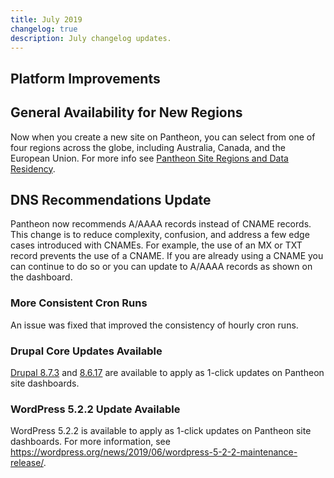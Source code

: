 ```yaml
---
title: July 2019
changelog: true
description: July changelog updates.
---
```


## Platform Improvements
## General Availability for New Regions
Now when you create a new site on Pantheon, you can select from one of four regions across the globe, including Australia, Canada, and the European Union. For more info see [Pantheon Site Regions and Data Residency](https://pantheon.io/docs/regions).

## DNS Recommendations Update

Pantheon now recommends A/AAAA records instead of CNAME records. This change is to reduce complexity, confusion, and address a few edge cases introduced with CNAMEs. For example, the use of an MX or TXT record prevents the use of a CNAME. If you are already using a CNAME you can continue to do so or you can update to A/AAAA records as shown on the dashboard.

<!-- excerpt -->

### More Consistent Cron Runs
An issue was fixed that improved the consistency of hourly cron runs.


### Drupal Core Updates Available
[Drupal 8.7.3](https://www.drupal.org/project/drupal/releases/8.7.3) and [8.6.17](https://www.drupal.org/project/drupal/releases/8.6.17) are available to apply as 1-click updates on Pantheon site dashboards.

### WordPress 5.2.2 Update Available
WordPress 5.2.2 is available to apply as 1-click updates on Pantheon site dashboards. For more information, see <https://wordpress.org/news/2019/06/wordpress-5-2-2-maintenance-release/>.
